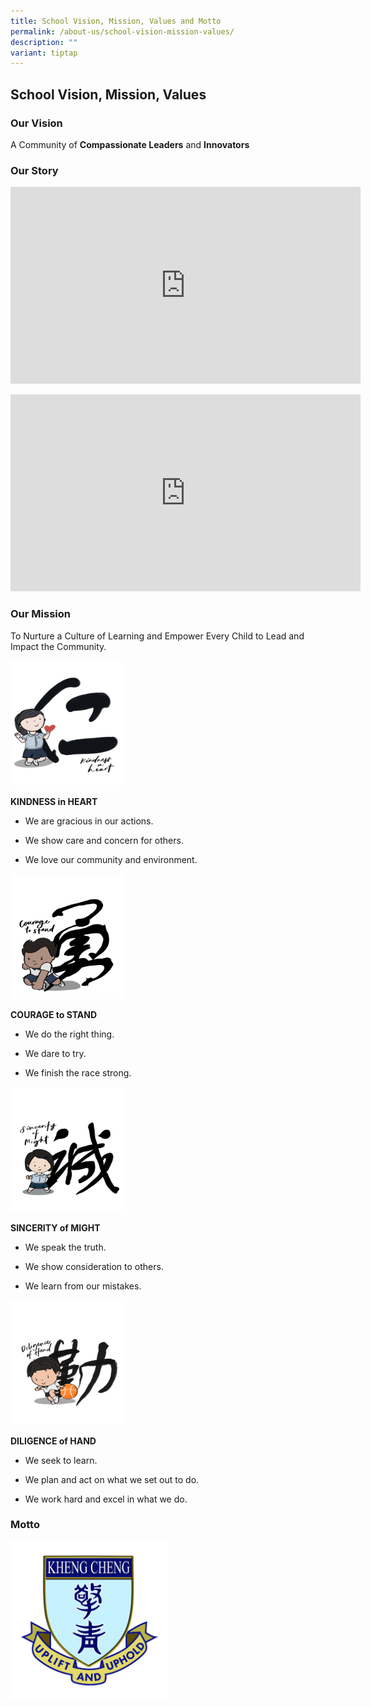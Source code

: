 ```yaml
---
title: School Vision, Mission, Values and Motto
permalink: /about-us/school-vision-mission-values/
description: ""
variant: tiptap
---
```

<h2>School Vision, Mission, Values</h2>
<h3>Our Vision</h3>
<p>A&nbsp;Community of&nbsp;<strong>Compassionate Leaders</strong>&nbsp;and&nbsp;<strong>Innovators</strong>
</p>
<h3>Our Story</h3>
<div class="iframe-wrapper">
<iframe height="315" width="560" allowfullscreen="true" frameborder="0" src="https://www.youtube.com/embed/H-S_KlnLiGA?si=ZGKpeOPPvT0R-kdM"></iframe>
</div>
<p></p>
<div class="iframe-wrapper">
<iframe height="315" width="560" allowfullscreen="true" frameborder="0" src="https://www.youtube.com/embed/TydAlu73zik?si=U9dzFZGgEO11__Fu"></iframe>
</div>
<h3>Our Mission</h3>
<p>To Nurture a Culture of Learning and Empower Every Child to&nbsp;Lead
and Impact the Community.</p>
<div class="isomer-image-wrapper">
<img style="width:180px;height:200px;margin-right:45px;" height="auto" width="100%" src="/images/Values/Kindness.png">
</div>
<p><strong>KINDNESS&nbsp;in HEART</strong>
</p>
<ul data-tight="true" class="tight">
<li>
<p>We are gracious in our actions.</p>
</li>
<li>
<p>We show care and concern for others.</p>
</li>
<li>
<p>We love our community and environment.</p>
</li>
</ul>
<div class="isomer-image-wrapper">
<img style="width:180px;height:200px;margin-right:45px;" height="auto" width="100%" src="/images/Values/Courage.png">
</div>
<p><strong>COURAGE to STAND</strong>
</p>
<ul data-tight="true" class="tight">
<li>
<p>We do the right thing.</p>
</li>
<li>
<p>We dare to try.</p>
</li>
<li>
<p>We finish the race strong.</p>
</li>
</ul>
<div class="isomer-image-wrapper">
<img style="width:180px;height:200px;margin-right:45px;" height="auto" width="100%" src="/images/Values/Sincerity.png">
</div>
<p><strong>SINCERITY of MIGHT</strong>
</p>
<ul data-tight="true" class="tight">
<li>
<p>We speak the truth.</p>
</li>
<li>
<p>We show consideration to others.</p>
</li>
<li>
<p>We learn from our mistakes.</p>
</li>
</ul>
<div class="isomer-image-wrapper">
<img style="width:180px;height:200px;margin-right:45px;" height="auto" width="100%" src="/images/Values/Diligence.png">
</div>
<p><strong>DILIGENCE&nbsp;of HAND</strong>
</p>
<ul data-tight="true" class="tight">
<li>
<p>We seek to learn.</p>
</li>
<li>
<p>We plan and act on what we set out to do.</p>
</li>
<li>
<p>We work hard and excel in what we do.</p>
</li>
</ul>
<h3>Motto</h3>
<div class="isomer-image-wrapper">
<img style="width: 50%;" height="auto" width="100%" alt="Uplift and Uphold" src="/images/Homepage/KCS_Updated.jpg">
</div>
<p></p>